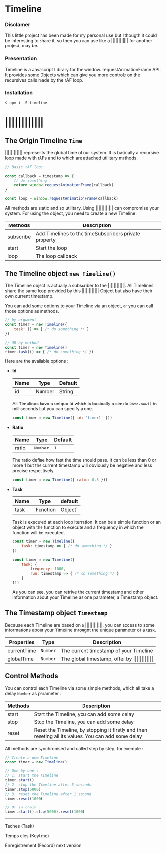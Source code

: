 # Timeline
### **Disclamer**

This little project has been made for my personal use but I thougth it could be interesting to share it, so then you can use like a |||||||||||| for another project, may be.

### **Presentation**

Timeline is a Javascript Library for the window. requestAnimationFrame API. It provides some Objects which can give you more controle on the recursives calls made by the rAF loop.

### **Installation**
`$ npm i -S timeline`

# ||||||||||||

## **The Origin Timeline** `Time`

|||||||||||| represents the global time of our system. It is basically a recursive loop made with rAFs and to which are attached utilitary methods.

```javascript
// Basic rAF loop

const callback = timestamp => {
    // do something
    return window.requestAnimationFrame(callback)
}

const loop = window.requestAnimationFrame(callback)
```

All methods are static and so utilitary. Using |||||||||||| can compromise your system. For using the object, you need to create a new Timeline.

| Methods   | Description                                           |
| --------- | ----------------------------------------------------- |
| subscribe | Add Timelines to the timeSubscribers private property |
| start     | Start the loop                                        |
| loop      | The loop callback                                     |

## **The Timeline object** `new Timeline()`

The Timeline object is actually a subscriber to the ||||||||||||. All Timelines share the same loop provided by this |||||||||||| Object but also have their own current timestamp.

You can add some options to your Timeline via an object, or you can call those options as methods.

```javascript
// by argument
const timer = new Timeline({
    task: () => { /* do something */ }
})

// OR by method
const timer = new Timeline()
timer.task(() => { /* do something */ })
```

Here are the available options :

* **Id**

  | Name | Type              | Default      |
  | ---- | ----------------- | ------------ |
  | id   | `Number | String` | `Date.now()` |
  
  All Timelines have a unique Id which is basically a simple `Date.now()` in milliseconds but you can specify a one.

  ```javascript
  const timer = new Timeline({ id: 'timer1' }))
  ```

* **Ratio**

  | Name  | Type     | Default |
  | ----- | -------- | ------- |
  | ratio | `Number` | `1`     |

  The ratio define how fast the time should pass. It can be less than 0 or more 1 but the current timestamp will obviously be negative and less precise respectively.

  ```javascript
  const timer = new Timeline({ ratio: 0.5 }))
  ```

* **Task**

  | Name | Type                | default |
  | ---- | ------------------- | ------- |
  | task | `Function | Object` | `null`  |
  
  Task is executed at each loop iterration. It can be a simple function or an object with the function to execute and a frequency in which the function will be executed.
  ```javascript
  const timer = new Timeline({
      task: timestamp => { /* do something */ }
  })
  ```
  ```javascript
  const timer = new Timeline({
      task: {
          frequency: 1000,
          run: timestamp => { /* do something */ }
      }
  }))
  ```
  As you can see, you can retrive the current timestamp and other information about your Timeline as one parameter, a Timestamp object.
  
## **The Timestamp object** `Timestamp`

Because each Timeline are based on a ||||||||||||, you can access to some informations about your Timeline throught the unique parameter of a task.

  | Properties  | Type     | Description                                             |
  | ----------- | -------- | ------------------------------------------------------- |
  | currentTime | `Number` | The current timestamp of your Timeline                  |
  | globalTime  | `Number` | The global timestamp, offer by \|\|\|\|\|\|\|\|\|\|\|\| |

## **Control Methods**

You can control each Timeline via some simple methods, which all take a delay `Number` as parameter .

| Methods | Description                                                                                       |
| ------- | ------------------------------------------------------------------------------------------------- |
| start   | Start the Timeline, you can add some delay                                                        |
| stop    | Stop the Timeline, you can add some delay                                                         |
| reset   | Reset the Timeline, by stopping it firstly and then reseting all its values. You can add some delay |

All methods are synchronised and called step by step, for exemple :

```javascript
// Create a new Timeline
const timer = new Timeline()

// One by one :
// 1. start the Timeline
timer.start()
// 2. stop the Timeline after 5 seconds
timer.stop(5000)
// 3. reset the Timeline after 1 second
timer.reset(1000)

// Or in chain :
timer.start().stop(5000).reset(1000)
```



___

Taches (Task)

Temps clés (Keytime)

Enregistrement (Record) next version
